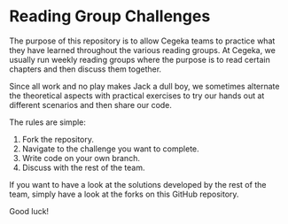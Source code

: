 # Reading Group Challenges

The purpose of this repository is to allow Cegeka teams to practice what they have learned throughout the various reading groups. At Cegeka, we usually run weekly reading groups where the purpose is to read certain chapters and then discuss them together.

Since all work and no play makes Jack a dull boy, we sometimes alternate the theoretical aspects with practical exercises to try our hands out at different scenarios and then share our code.

The rules are simple:

1. Fork the repository.
2. Navigate to the challenge you want to complete.
3. Write code on your own branch.
4. Discuss with the rest of the team.

If you want to have a look at the solutions developed by the rest of the team, simply have a look at the forks on this GitHub repository.

Good luck!
